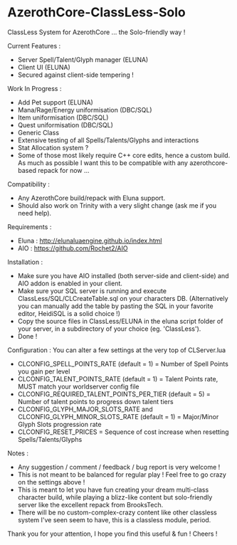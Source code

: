 # AzerothCore-ClassLess-Solo

ClassLess System for AzerothCore ... the Solo-friendly way !

Current Features :
- Server Spell/Talent/Glyph manager (ELUNA)
- Client UI (ELUNA)
- Secured against client-side tempering !

Work In Progress :
- Add Pet support (ELUNA)
- Mana/Rage/Energy uniformisation (DBC/SQL)
- Item uniformisation (DBC/SQL)
- Quest uniformisation (DBC/SQL)
- Generic Class
- Extensive testing of all Spells/Talents/Glyphs and interactions
- Stat Allocation system ?
- Some of those most likely require C++ core edits, hence a custom build.
As much as possible I want this to be compatible with any azerothcore-based
repack for now ...

Compatibility :
- Any AzerothCore build/repack with Eluna support.
- Should also work on Trinity with a very slight change (ask me if you need help).

Requirements :
- Eluna : http://elunaluaengine.github.io/index.html
- AIO : https://github.com/Rochet2/AIO

Installation :
- Make sure you have AIO installed (both server-side and client-side) and AIO addon is enabled in your client.
- Make sure your SQL server is running and execute ClassLess/SQL/CLCreateTable.sql on your characters DB.
(Alternatively you can manually add the table by pasting the SQL in your favorite editor, HeidiSQL is a solid choice !)
- Copy the source files in ClassLess/ELUNA in the eluna script folder of your server, in a subdirectory of your choice (eg. 'ClassLess').
- Done !

Configuration : You can alter a few settings at the very top of CLServer.lua
- CLCONFIG_SPELL_POINTS_RATE (default = 1) =
Number of Spell Points you gain per level
- CLCONFIG_TALENT_POINTS_RATE (default = 1) =
Talent Points rate, MUST match your worldserver config file
- CLCONFIG_REQUIRED_TALENT_POINTS_PER_TIER (default = 5) =
Number of talent points to progress down talent tiers
- CLCONFIG_GLYPH_MAJOR_SLOTS_RATE and CLCONFIG_GLYPH_MINOR_SLOTS_RATE (default = 1) =
Major/Minor Glyph Slots progression rate
- CLCONFIG_RESET_PRICES =
Sequence of cost increase when resetting Spells/Talents/Glyphs

Notes :
- Any suggestion / comment / feedback / bug report is very welcome !
- This is not meant to be balanced for regular play ! Feel free to go crazy on the settings above !
- This is meant to let you have fun creating your dream multi-class character build, while playing
a blizz-like content but solo-friendly server like the excellent repack from BrooksTech.
- There will be no custom-complex-crazy content like other classless system I've seen seem to have,
this is a classless module, period.

Thank you for your attention, I hope you find this useful & fun ! Cheers !

